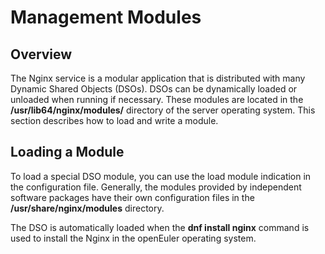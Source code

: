 # Management Modules<a name="EN-US_TOPIC_0230790876"></a>

## Overview<a name="section1231973321819"></a>

The Nginx service is a modular application that is distributed with many Dynamic Shared Objects \(DSOs\). DSOs can be dynamically loaded or unloaded when running if necessary. These modules are located in the  **/usr/lib64/nginx/modules/**  directory of the server operating system. This section describes how to load and write a module.

## Loading a Module<a name="section92221385320"></a>

To load a special DSO module, you can use the load module indication in the configuration file. Generally, the modules provided by independent software packages have their own configuration files in the  **/usr/share/nginx/modules**  directory.

The DSO is automatically loaded when the  **dnf install nginx**  command is used to install the Nginx in the openEuler operating system.

